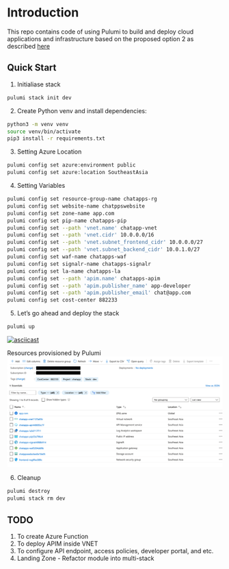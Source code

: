 # Introduction 

This repo contains code of using Pulumi to build and deploy cloud applications and infrastructure based on the proposed option 2 as described [here](../doc/PROPOSAL.md) 

## Quick Start

1. Initialiase stack
```sh
pulumi stack init dev
```

2. Create Python venv and install dependencies:
```sh
python3 -m venv venv
source venv/bin/activate
pip3 install -r requirements.txt
```

3. Setting Azure Location
```sh
pulumi config set azure:environment public
pulumi config set azure:location SoutheastAsia
```

4. Setting Variables

```sh
pulumi config set resource-group-name chatapps-rg
pulumi config set website-name chatppswebsite
pulumi config set zone-name app.com
pulumi config set pip-name chatapps-pip
pulumi config set --path 'vnet.name' chatapp-vnet
pulumi config set --path 'vnet.cidr' 10.0.0.0/16
pulumi config set --path 'vnet.subnet_frontend_cidr' 10.0.0.0/27
pulumi config set --path 'vnet.subnet_backend_cidr' 10.0.1.0/27
pulumi config set waf-name chatapps-waf
pulumi config set signalr-name chatapps-signalr
pulumi config set la-name chatapps-la
pulumi config set --path 'apim.name' chatapps-apim
pulumi config set --path 'apim.publisher_name' app-developer
pulumi config set --path 'apim.publisher_email' chat@app.com
pulumi config set cost-center 882233
```

5. Let’s go ahead and deploy the stack
```sh
pulumi up
```

[![asciicast](https://asciinema.org/a/355386.svg)](https://asciinema.org/a/355386)

Resources provisioned by Pulumi
![](../Images/resources.png)

6. Cleanup
```sh
pulumi destroy
pulumi stack rm dev
```


## TODO
1. To create Azure Function
2. To deploy APIM inside VNET
3. To configure API endpoint, access policies, developer portal, and etc.
4. Landing Zone - Refactor module into multi-stack